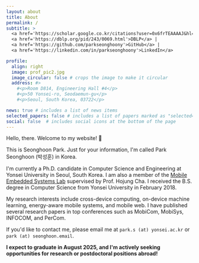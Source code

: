 ```yaml
---
layout: about
title: About
permalink: /
subtitle: >
  <a href='https://scholar.google.co.kr/citations?user=0x6frTEAAAAJ&hl=en'>Google Scholar</a> |
  <a href='https://dblp.org/pid/243/0069.html'>DBLP</a> |
  <a href='https://github.com/parkseonghoony'>GitHub</a> |
  <a href='https://linkedin.com/in/parkseonghoony'>LinkedIn</a>

profile:
  align: right
  image: prof_pic2.jpg
  image_circular: false # crops the image to make it circular
  address: #>
    #<p>Room D814, Engineering Hall #4</p>
    #<p>50 Yonsei-ro, Seodaemun-gu</p>
    #<p>Seoul, South Korea, 03722</p>

news: true # includes a list of news items
selected_papers: false # includes a list of papers marked as "selected={true}"
social: false  # includes social icons at the bottom of the page
---
```


Hello, there. Welcome to my website! 👋

This is Seonghoon Park. Just for your information, I'm called Park Seonghoon (박성훈) in Korea.

I'm currently a Ph.D. candidate in Computer Science and Engineering at Yonsei University in Seoul, South Korea. I am also a member of the [Mobile Embedded Systems Lab](https://mobed.yonsei.ac.kr) supervised by Prof. Hojung Cha. I received the B.S. degree in Computer Science from Yonsei University in February 2018.

My research interests include cross-device computing, on-device machine learning, energy-aware mobile systems, and mobile web. I have published several research papers in top conferences such as MobiCom, MobiSys, INFOCOM, and PerCom.

If you'd like to contact me, please email me at `park.s (at) yonsei.ac.kr` or `park (at) seonghoon.email`.

**I expect to graduate in August 2025, and I'm actively seeking opportunities for research or postdoctoral positions abroad!**